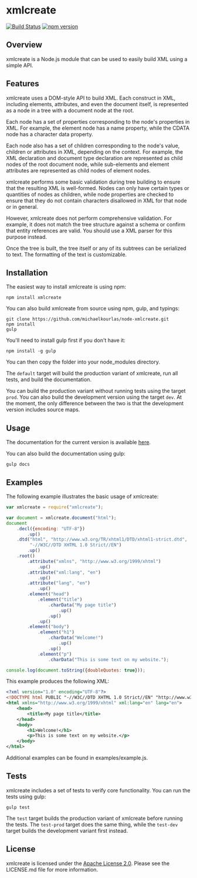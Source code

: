 # xmlcreate #

[![Build Status](https://travis-ci.org/michaelkourlas/node-xmlcreate.svg?branch=master)](https://travis-ci.org/michaelkourlas/node-xmlcreate)
[![npm version](https://badge.fury.io/js/xmlcreate.svg)](https://badge.fury.io/js/xmlcreate)

## Overview ##

xmlcreate is a Node.js module that can be used to easily build XML using a
simple API.

## Features ##

xmlcreate uses a DOM-style API to build XML. Each construct in XML, including
elements, attributes, and even the document itself, is represented as a node
in a tree with a document node at the root.

Each node has a set of properties corresponding to the node's properties in
XML. For example, the element node has a name property, while the CDATA node
has a character data property.

Each node also has a set of children corresponding to the node's value,
children or attributes in XML, depending on the context. For example, the XML
declaration and document type declaration are represented as child nodes of the
root document node, while sub-elements and element attributes are represented
as child nodes of element nodes.

xmlcreate performs some basic validation during tree building to ensure that
the resulting XML is well-formed. Nodes can only have certain types or
quantities of nodes as children, while node properties are checked to ensure
that they do not contain characters disallowed in XML for that node or in
general.

However, xmlcreate does not perform comprehensive validation. For example, it
does not match the tree structure against a schema or confirm that entity
references are valid. You should use a XML parser for this purpose instead.

Once the tree is built, the tree itself or any of its subtrees can be
serialized to text. The formatting of the text is customizable.

## Installation ##

The easiest way to install xmlcreate is using npm:

```
npm install xmlcreate
```

You can also build xmlcreate from source using npm, gulp, and typings: 

```
git clone https://github.com/michaelkourlas/node-xmlcreate.git
npm install
gulp
```

You'll need to install gulp first if you don't have it:

```
npm install -g gulp
```

You can then copy the folder into your node_modules directory.

The `default` target will build the production variant of xmlcreate, run all
tests, and build the documentation.

You can build the production variant without running tests using the target
`prod`. You can also build the development version using the target `dev`. At
the moment, the only difference between the two is that the development version
includes source maps.

## Usage ##

The documentation for the current version is available [here](http://www.kourlas.com/node-xmlcreate/docs/1.0.1/).

You can also build the documentation using gulp:

```
gulp docs
```

## Examples ##

The following example illustrates the basic usage of xmlcreate:

```javascript
var xmlcreate = require("xmlcreate");

var document = xmlcreate.document("html");
document
    .decl({encoding: "UTF-8"})
        .up()
    .dtd("html", "http://www.w3.org/TR/xhtml1/DTD/xhtml1-strict.dtd",
         "-//W3C//DTD XHTML 1.0 Strict//EN")
        .up()
    .root()
        .attribute("xmlns", "http://www.w3.org/1999/xhtml")
            .up()
        .attribute("xml:lang", "en")
            .up()
        .attribute("lang", "en")
            .up()
        .element("head")
            .element("title")
                .charData("My page title")
                    .up()
                .up()
            .up()
        .element("body")
            .element("h1")
                .charData("Welcome!")
                    .up()
                .up()
            .element("p")
                .charData("This is some text on my website.");

console.log(document.toString({doubleQuotes: true}));
```

This example produces the following XML:

```xml
<?xml version="1.0" encoding="UTF-8"?>
<!DOCTYPE html PUBLIC "-//W3C//DTD XHTML 1.0 Strict//EN" "http://www.w3.org/TR/xhtml1/DTD/xhtml1-strict.dtd">
<html xmlns="http://www.w3.org/1999/xhtml" xml:lang="en" lang="en">
    <head>
        <title>My page title</title>
    </head>
    <body>
        <h1>Welcome!</h1>
        <p>This is some text on my website.</p>
    </body>
</html>
```

Additional examples can be found in examples/example.js.

## Tests ##

xmlcreate includes a set of tests to verify core functionality. You can run
the tests using gulp:

```
gulp test
```

The `test` target builds the production variant of xmlcreate before running
the tests. The `test-prod` target does the same thing, while the `test-dev`
target builds the development variant first instead.

## License ##

xmlcreate is licensed under the [Apache License 2.0](http://www.apache.org/licenses/LICENSE-2.0). 
Please see the LICENSE.md file for more information.
